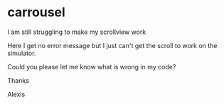 # carrousel

I am still struggling to make my scrollview work

Here I get no error message but I just can't get the scroll to work on the simulator.

Could you please let me know what is wrong in my code?

Thanks

Alexis
